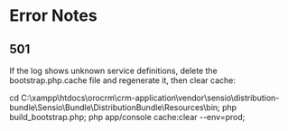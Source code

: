 # Error Notes

## 501
If the log shows unknown service definitions, delete the bootstrap.php.cache file and regenerate it, then clear cache:

cd C:\xampp\htdocs\orocrm\crm-application\vendor\sensio\distribution-bundle\Sensio\Bundle\DistributionBundle\Resources\bin;
php build_bootstrap.php;
php app/console cache:clear --env=prod;